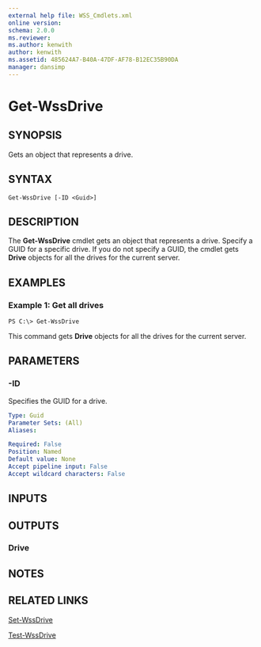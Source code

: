 ```yaml
---
external help file: WSS_Cmdlets.xml
online version: 
schema: 2.0.0
ms.reviewer:
ms.author: kenwith
author: kenwith
ms.assetid: 485624A7-B40A-47DF-AF78-B12EC35B90DA
manager: dansimp
---
```


# Get-WssDrive

## SYNOPSIS
Gets an object that represents a drive.

## SYNTAX

```
Get-WssDrive [-ID <Guid>]
```

## DESCRIPTION
The **Get-WssDrive** cmdlet gets an object that represents a drive.
Specify a GUID for a specific drive.
If you do not specify a GUID, the cmdlet gets **Drive** objects for all the drives for the current server.

## EXAMPLES

### Example 1: Get all drives
```
PS C:\> Get-WssDrive
```

This command gets **Drive** objects for all the drives for the current server.

## PARAMETERS

### -ID
Specifies the GUID for a drive.

```yaml
Type: Guid
Parameter Sets: (All)
Aliases: 

Required: False
Position: Named
Default value: None
Accept pipeline input: False
Accept wildcard characters: False
```

## INPUTS

## OUTPUTS

### Drive

## NOTES

## RELATED LINKS

[Set-WssDrive](./Set-WssDrive.md)

[Test-WssDrive](./Test-WssDrive.md)

